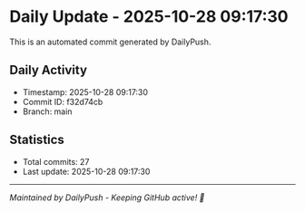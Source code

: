 # Daily Update - 2025-10-28 09:17:30

This is an automated commit generated by DailyPush.

## Daily Activity
- Timestamp: 2025-10-28 09:17:30
- Commit ID: f32d74cb
- Branch: main

## Statistics
- Total commits: 27
- Last update: 2025-10-28 09:17:30

---
*Maintained by DailyPush - Keeping GitHub active! 🚀*
